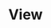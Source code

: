 ---
layout: default
title: View
has_children: true
permalink: /docs/frontend/view
parent: Frontend
---